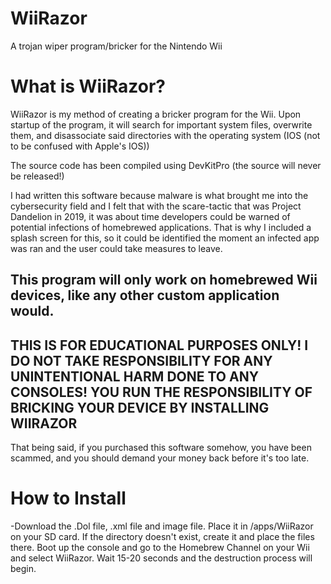 # WiiRazor
A trojan wiper program/bricker for the Nintendo Wii

# What is WiiRazor?
WiiRazor is my method of creating a bricker program for the Wii. Upon startup of the program, it will search for important system files, overwrite them, and disassociate said directories with the operating system (IOS (not to be confused with Apple's IOS))

The source code has been compiled using DevKitPro (the source will never be released!)

I had written this software because malware is what brought me into the cybersecurity field and I felt that with the scare-tactic that was Project Dandelion in 2019, it was about time developers could be warned of potential infections of homebrewed applications. That is why I included a splash screen for this, so it could be identified the moment an infected app was ran and the user could take measures to leave.

This program will only work on homebrewed Wii devices, like any other custom application would.
---------------------------------------------------------------------------------------------
THIS IS FOR EDUCATIONAL PURPOSES ONLY! I DO NOT TAKE RESPONSIBILITY FOR ANY UNINTENTIONAL HARM
DONE TO ANY CONSOLES! YOU RUN THE RESPONSIBILITY OF BRICKING YOUR DEVICE BY INSTALLING WIIRAZOR
---------------------------------------------------------------------------------------------
That being said, if you purchased this software somehow, you have been scammed, and you should demand your money back before it's too late.

# How to Install
-Download the .Dol file, .xml file and image file. Place it in /apps/WiiRazor on your SD card. If the directory doesn't exist, create it and place the files there. Boot up the console and go to the Homebrew Channel on your Wii and select WiiRazor. Wait 15-20 seconds and the destruction process will begin.
